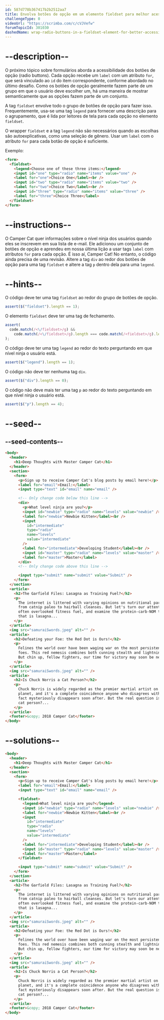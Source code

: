 ```yaml
---
id: 587d778b367417b2b2512aa7
title: Envolva botões de opção em um elemento fieldset para melhor acessibilidade
challengeType: 0
videoUrl: "https://scrimba.com/c/cVJVefw"
forumTopicId: 301030
dashedName: wrap-radio-buttons-in-a-fieldset-element-for-better-accessibility
---
```


# --description--

O próximo tópico sobre formulários aborda a acessibilidade dos botões de opção (radio buttons). Cada opção recebe um `label` com um atributo `for`, que será vinculado ao `id` do item correspondente, conforme abordado no último desafio. Como os botões de opção geralmente fazem parte de um grupo em que o usuário deve escolher um, há uma maneira de mostrar semanticamente que as opções fazem parte de um conjunto.

A tag `fieldset` envolve todo o grupo de botões de opção para fazer isso. Frequentemente, usa-se uma tag `legend` para fornecer uma descrição para o agrupamento, que é lida por leitores de tela para cada opção no elemento `fieldset`.

O wrapper `fieldset` e a tag `legend` não são necessários quando as escolhas são autoexplicativas, como uma seleção de gênero. Usar um `label` com o atributo `for` para cada botão de opção é suficiente.

Exemplo:

```html
<form>
  <fieldset>
    <legend>Choose one of these three items:</legend>
    <input id="one" type="radio" name="items" value="one" />
    <label for="one">Choice One</label><br />
    <input id="two" type="radio" name="items" value="two" />
    <label for="two">Choice Two</label><br />
    <input id="three" type="radio" name="items" value="three" />
    <label for="three">Choice Three</label>
  </fieldset>
</form>
```

# --instructions--

O Camper Cat quer informações sobre o nível ninja dos usuários quando eles se inscrevem em sua lista de e-mail. Ele adicionou um conjunto de botões de opção e aprendeu em nossa última lição a usar tags `label` com atributos `for` para cada opção. É isso aí, Camper Cat! No entanto, o código ainda precisa de uma revisão. Altere a tag `div` ao redor dos botões de opção para uma tag `fieldset` e altere a tag `p` dentro dela para uma `legend`.

# --hints--

O código deve ter uma tag `fieldset` ao redor do grupo de botões de opção.

```js
assert($("fieldset").length == 1);
```

O elemento `fieldset` deve ter uma tag de fechamento.

```js
assert(
  code.match(/<\/fieldset>/g) &&
    code.match(/<\/fieldset>/g).length === code.match(/<fieldset>/g).length
);
```

O código deve ter uma tag `legend` ao redor do texto perguntando em que nível ninja o usuário está.

```js
assert($("legend").length == 1);
```

O código não deve ter nenhuma tag `div`.

```js
assert($("div").length == 0);
```

O código não deve mais ter uma tag `p` ao redor do texto perguntando em que nível ninja o usuário está.

```js
assert($("p").length == 4);
```

# --seed--

## --seed-contents--

```html
<body>
  <header>
    <h1>Deep Thoughts with Master Camper Cat</h1>
  </header>
  <section>
    <form>
      <p>Sign up to receive Camper Cat's blog posts by email here!</p>
      <label for="email">Email:</label>
      <input type="text" id="email" name="email" />

      <!-- Only change code below this line -->
      <div>
        <p>What level ninja are you?</p>
        <input id="newbie" type="radio" name="levels" value="newbie" />
        <label for="newbie">Newbie Kitten</label><br />
        <input
          id="intermediate"
          type="radio"
          name="levels"
          value="intermediate"
        />
        <label for="intermediate">Developing Student</label><br />
        <input id="master" type="radio" name="levels" value="master" />
        <label for="master">Master</label>
      </div>
      <!-- Only change code above this line -->

      <input type="submit" name="submit" value="Submit" />
    </form>
  </section>
  <article>
    <h2>The Garfield Files: Lasagna as Training Fuel?</h2>
    <p>
      The internet is littered with varying opinions on nutritional paradigms,
      from catnip paleo to hairball cleanses. But let's turn our attention to an
      often overlooked fitness fuel, and examine the protein-carb-NOM trifecta
      that is lasagna...
    </p>
  </article>
  <img src="samuraiSwords.jpeg" alt="" />
  <article>
    <h2>Defeating your Foe: the Red Dot is Ours!</h2>
    <p>
      Felines the world over have been waging war on the most persistent of
      foes. This red nemesis combines both cunning stealth and lightning speed.
      But chin up, fellow fighters, our time for victory may soon be near...
    </p>
  </article>
  <img src="samuraiSwords.jpeg" alt="" />
  <article>
    <h2>Is Chuck Norris a Cat Person?</h2>
    <p>
      Chuck Norris is widely regarded as the premier martial artist on the
      planet, and it's a complete coincidence anyone who disagrees with this
      fact mysteriously disappears soon after. But the real question is, is he a
      cat person?...
    </p>
  </article>
  <footer>&copy; 2018 Camper Cat</footer>
</body>
```

# --solutions--

```html
<body>
  <header>
    <h1>Deep Thoughts with Master Camper Cat</h1>
  </header>
  <section>
    <form>
      <p>Sign up to receive Camper Cat's blog posts by email here!</p>
      <label for="email">Email:</label>
      <input type="text" id="email" name="email" />

      <fieldset>
        <legend>What level ninja are you?</legend>
        <input id="newbie" type="radio" name="levels" value="newbie" />
        <label for="newbie">Newbie Kitten</label><br />
        <input
          id="intermediate"
          type="radio"
          name="levels"
          value="intermediate"
        />
        <label for="intermediate">Developing Student</label><br />
        <input id="master" type="radio" name="levels" value="master" />
        <label for="master">Master</label>
      </fieldset>

      <input type="submit" name="submit" value="Submit" />
    </form>
  </section>
  <article>
    <h2>The Garfield Files: Lasagna as Training Fuel?</h2>
    <p>
      The internet is littered with varying opinions on nutritional paradigms,
      from catnip paleo to hairball cleanses. But let's turn our attention to an
      often overlooked fitness fuel, and examine the protein-carb-NOM trifecta
      that is lasagna...
    </p>
  </article>
  <img src="samuraiSwords.jpeg" alt="" />
  <article>
    <h2>Defeating your Foe: the Red Dot is Ours!</h2>
    <p>
      Felines the world over have been waging war on the most persistent of
      foes. This red nemesis combines both cunning stealth and lightning speed.
      But chin up, fellow fighters, our time for victory may soon be near...
    </p>
  </article>
  <img src="samuraiSwords.jpeg" alt="" />
  <article>
    <h2>Is Chuck Norris a Cat Person?</h2>
    <p>
      Chuck Norris is widely regarded as the premier martial artist on the
      planet, and it's a complete coincidence anyone who disagrees with this
      fact mysteriously disappears soon after. But the real question is, is he a
      cat person?...
    </p>
  </article>
  <footer>&copy; 2018 Camper Cat</footer>
</body>
```
